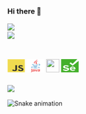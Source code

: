 ### Hi there 👋


<div>
  <!-- <a href="https://github.com/anuraghazra/github-readme-stats"> </a> -->
    <img height=200 align="center" src="https://github-readme-stats.vercel.app/api?username=Gui-Dias-Ferreira&theme=dracula" />
</div>

<div>
   <a style="inline-block" href="https://github.com/Gui-Dias-Ferreira/">
    <img height=200 align="center" src="https://github-readme-stats.vercel.app/api/top-langs?username=Gui-Dias-Ferreira&layout=compact&langs_count=8&card_width=320&theme=dracula" />
  </a>
</div>

##

<div style="display: inline_block"><br>
  <img align="center" height="30" width="40" src="https://github.com/devicons/devicon/blob/master/icons/javascript/javascript-original.svg"> 
  <img align="center" height="30" width="40" src="https://github.com/devicons/devicon/blob/master/icons/java/java-original-wordmark.svg">
  <img align="center" height="30" width="30" src="https://github.com/cypress-io/cypress-icons/blob/master/src/icons/icon_128x128.png">
  <img align="center" height="30" width="40" src="https://github.com/SeleniumHQ/heroku-selenium/blob/master/selenium-green.svg">
</div>

##

<div>
  <a href="https://www.linkedin.com/in/guilherme-dias-ferreira/" target="_blank"><img src="https://img.shields.io/badge/LinkedIn-0077B5?style=for-the-badge&logo=linkedin&logoColor=white"></a>
</div>

![Snake animation](https://github.com/Gui-Dias-Ferreira/)
